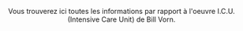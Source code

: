 <p align=center>Vous trouverez ici toutes les informations par rapport à l'oeuvre I.C.U. (Intensive Care Unit) de Bill Vorn.
